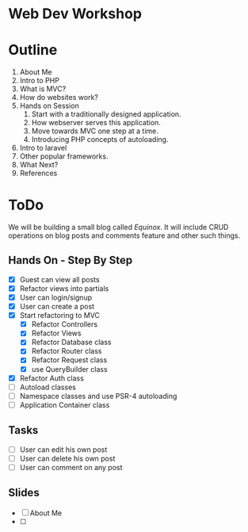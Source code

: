 # Web Dev Workshop

# Outline
1. About Me
2. Intro to PHP
3. What is MVC?
4. How do websites work?
5. Hands on Session
    1. Start with a traditionally designed application.
    2. How webserver serves this application.
    3. Move towards MVC one step at a time.
    4. Introducing PHP concepts of autoloading.
6. Intro to laravel
7. Other popular frameworks.
9. What Next?
10. References


# ToDo
We will be building a small blog called *Equinox*. It will include CRUD operations on blog posts and comments feature and other such things.

## Hands On - Step By Step
- [x] Guest can view all posts
- [x] Refactor views into partials 
- [x] User can login/signup
- [x] User can create a post
- [x] Start refactoring to MVC
    - [x] Refactor Controllers
    - [x] Refactor Views
    - [x] Refactor Database class
    - [x] Refactor Router class
    - [x] Refactor Request class
    - [x] use QueryBuilder class
- [x] Refactor Auth class
- [ ] Autoload classes
- [ ] Namespace classes and use PSR-4 autoloading
- [ ] Application Container class

## Tasks
- [ ] User can edit his own post
- [ ] User can delete his own post
- [ ] User can comment on any post

## Slides
- [ ] About Me
- [ ] 
